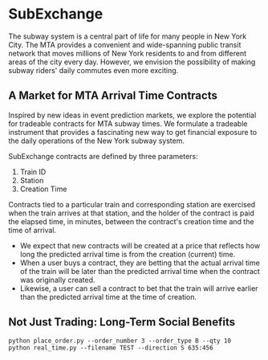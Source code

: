 # SubExchange

The subway system is a central part of life for many people in New York City. The MTA provides a convenient and wide-spanning public transit network that moves millions of New York residents to and from different areas of the city every day. However, we envision the possibility of making subway riders' daily commutes even more exciting.

## A Market for MTA Arrival Time Contracts

Inspired by new ideas in event prediction markets, we explore the potential for tradeable contracts for MTA subway times. We formulate a tradeable instrument that provides a fascinating new way to get financial exposure to the daily operations of the New York subway system.

SubExchange contracts are defined by three parameters:
1. Train ID
2. Station
3. Creation Time

Contracts tied to a particular train and corresponding station are exercised when the train arrives at that station, and the holder of the contract is paid the elapsed time, in minutes, between the contract's creation time and the time of arrival. 
* We expect that new contracts will be created at a price that reflects how long the predicted arrival time is from the creation (current) time.
* When a user buys a contract, they are betting that the actual arrival time of the train will be later than the predicted arrival time when the contract was originally created.
* Likewise, a user can sell a contract to bet that the train will arrive earlier than the predicted arrival time at the time of creation.

## Not Just Trading: Long-Term Social Benefits

```shell
python place_order.py --order_number 3 --order_type B --qty 10
python real_time.py --filename TEST --direction S 635:456    
```
